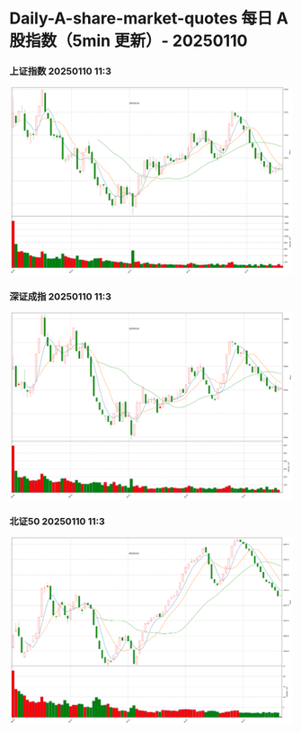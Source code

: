 
# Daily-A-share-market-quotes 每日 A 股指数（5min 更新）- 20250110

### 上证指数 20250110 11:3
![](./fig/2025/1/20250110-sh000001.png)

### 深证成指 20250110 11:3
![](./fig/2025/1/20250110-sz399001.png)

### 北证50 20250110 11:3
![](./fig/2025/1/20250110-bj899050.png)
